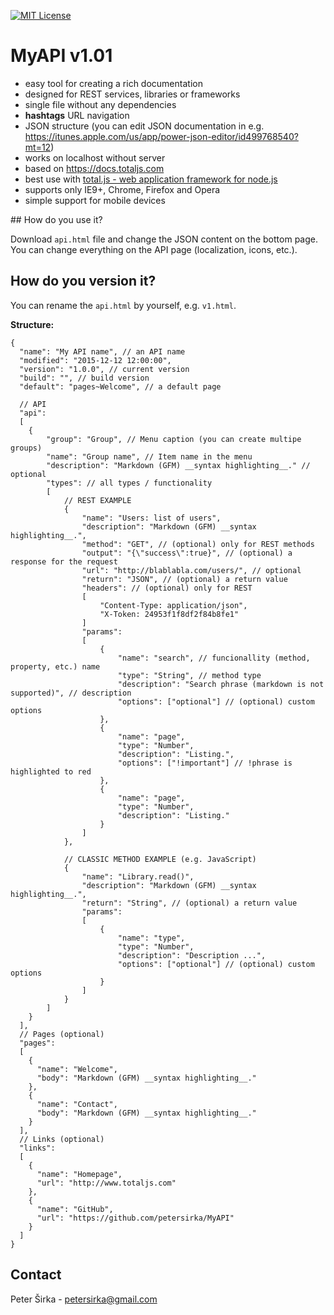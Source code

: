 [![MIT License][license-image]][license-url]
# MyAPI v1.01

- easy tool for creating a rich documentation
- designed for REST services, libraries or frameworks
- single file without any dependencies
- __hashtags__ URL navigation
- JSON structure (you can edit JSON documentation in e.g. <https://itunes.apple.com/us/app/power-json-editor/id499768540?mt=12>)
- works on localhost without server
- based on <https://docs.totaljs.com>
- best use with [total.js - web application framework for node.js](https://www.totaljs.com)
- supports only IE9+, Chrome, Firefox and Opera
- simple support for mobile devices

## How do you use it?

Download `api.html` file and change the JSON content on the bottom page. You can change everything on the API page (localization, icons, etc.).

## How do you version it?

You can rename the `api.html` by yourself, e.g. `v1.html`.

__Structure:__

```text
{
  "name": "My API name", // an API name
  "modified": "2015-12-12 12:00:00",
  "version": "1.0.0", // current version
  "build": "", // build version
  "default": "pages~Welcome", // a default page

  // API  
  "api":
  [
    {
        "group": "Group", // Menu caption (you can create multipe groups)
        "name": "Group name", // Item name in the menu
        "description": "Markdown (GFM) __syntax highlighting__." // optional
        "types": // all types / functionality
        [
            // REST EXAMPLE
            {
                "name": "Users: list of users",
                "description": "Markdown (GFM) __syntax highlighting__.",
                "method": "GET", // (optional) only for REST methods
                "output": "{\"success\":true}", // (optional) a response for the request
                "url": "http://blablabla.com/users/", // optional
                "return": "JSON", // (optional) a return value
                "headers": // (optional) only for REST
                [
                    "Content-Type: application/json",
                    "X-Token: 24953f1f8df2f84b8fe1"
                ]
                "params":
                [
                    {
                        "name": "search", // funcionallity (method, property, etc.) name
                        "type": "String", // method type
                        "description": "Search phrase (markdown is not supported)", // description
                        "options": ["optional"] // (optional) custom options
                    },
                    {
                        "name": "page",
                        "type": "Number",
                        "description": "Listing.",
                        "options": ["!important"] // !phrase is highlighted to red
                    },
                    {
                        "name": "page",
                        "type": "Number",
                        "description": "Listing."
                    }                    
                ]
            },

            // CLASSIC METHOD EXAMPLE (e.g. JavaScript)
            {
                "name": "Library.read()",
                "description": "Markdown (GFM) __syntax highlighting__.",
                "return": "String", // (optional) a return value
                "params":
                [
                    {
                        "name": "type",
                        "type": "Number",
                        "description": "Description ...",
                        "options": ["optional"] // (optional) custom options
                    }                 
                ]
            }            
        ]
    }
  ],
  // Pages (optional)
  "pages":
  [
    {
      "name": "Welcome",
      "body": "Markdown (GFM) __syntax highlighting__."
    },
    {
      "name": "Contact",
      "body": "Markdown (GFM) __syntax highlighting__."
    }    
  ],
  // Links (optional)
  "links":
  [
    {
      "name": "Homepage",
      "url": "http://www.totaljs.com"
    },
    {
      "name": "GitHub",
      "url": "https://github.com/petersirka/MyAPI"
    }    
  ]
}
```

## Contact

Peter Širka - <petersirka@gmail.com>

[license-image]: https://img.shields.io/badge/license-MIT-blue.svg?style=flat
[license-url]: license.txt
